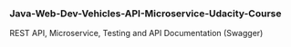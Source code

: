 ### Java-Web-Dev-Vehicles-API-Microservice-Udacity-Course

REST API, Microservice, Testing and API Documentation (Swagger)
